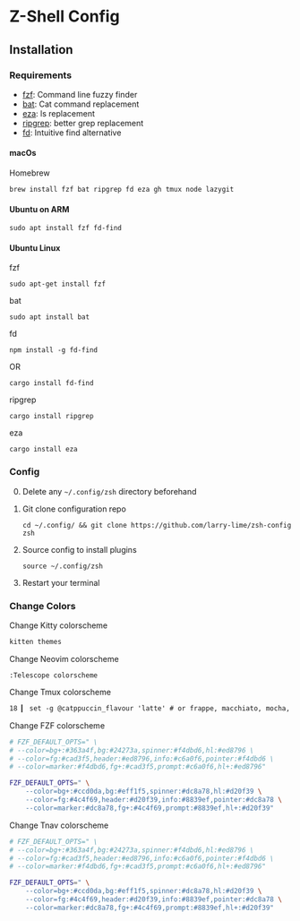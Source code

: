 # Z-Shell Config

## Installation

### Requirements

- [fzf](https://github.com/junegunn/fzf): Command line fuzzy finder
- [bat](https://github.com/sharkdp/bat): Cat command replacement
- [eza](https://github.com/ogham/eza): ls replacement
- [ripgrep](https://github.com/BurntSushi/ripgrep): better grep replacement
- [fd](https://github.com/sharkdp/fd): Intuitive find alternative

#### macOs

Homebrew

```shell
brew install fzf bat ripgrep fd eza gh tmux node lazygit
```

#### Ubuntu on ARM

```shell
sudo apt install fzf fd-find
```

#### Ubuntu Linux

fzf

```shell
sudo apt-get install fzf
```

bat

```shell
sudo apt install bat
```

fd

```shell
npm install -g fd-find
```

OR

```shell
cargo install fd-find
```

ripgrep

```shell
cargo install ripgrep
```

eza

```shell
cargo install eza
```

### Config

0. Delete any `~/.config/zsh` directory beforehand
1. Git clone configuration repo

   ```shell
   cd ~/.config/ && git clone https://github.com/larry-lime/zsh-config zsh
   ```

2. Source config to install plugins

   ```shell
   source ~/.config/zsh
   ```

3. Restart your terminal

### Change Colors

Change Kitty colorscheme

```bash
kitten themes
```

Change Neovim colorscheme

```vim
:Telescope colorscheme

```

Change Tmux colorscheme

```txt
18 ▎ set -g @catppuccin_flavour 'latte' # or frappe, macchiato, mocha, latte
```

Change FZF colorscheme

```bash
# FZF_DEFAULT_OPTS=" \
# --color=bg+:#363a4f,bg:#24273a,spinner:#f4dbd6,hl:#ed8796 \
# --color=fg:#cad3f5,header:#ed8796,info:#c6a0f6,pointer:#f4dbd6 \
# --color=marker:#f4dbd6,fg+:#cad3f5,prompt:#c6a0f6,hl+:#ed8796"

FZF_DEFAULT_OPTS=" \
    --color=bg+:#ccd0da,bg:#eff1f5,spinner:#dc8a78,hl:#d20f39 \
    --color=fg:#4c4f69,header:#d20f39,info:#8839ef,pointer:#dc8a78 \
    --color=marker:#dc8a78,fg+:#4c4f69,prompt:#8839ef,hl+:#d20f39"
```

Change Tnav colorscheme

```bash
# FZF_DEFAULT_OPTS=" \
# --color=bg+:#363a4f,bg:#24273a,spinner:#f4dbd6,hl:#ed8796 \
# --color=fg:#cad3f5,header:#ed8796,info:#c6a0f6,pointer:#f4dbd6 \
# --color=marker:#f4dbd6,fg+:#cad3f5,prompt:#c6a0f6,hl+:#ed8796"

FZF_DEFAULT_OPTS=" \
    --color=bg+:#ccd0da,bg:#eff1f5,spinner:#dc8a78,hl:#d20f39 \
    --color=fg:#4c4f69,header:#d20f39,info:#8839ef,pointer:#dc8a78 \
    --color=marker:#dc8a78,fg+:#4c4f69,prompt:#8839ef,hl+:#d20f39"
```
